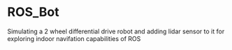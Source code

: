 # ROS_Bot
Simulating a 2 wheel differential drive robot and adding lidar sensor to it for exploring indoor navifation capabilities of ROS
